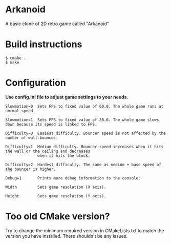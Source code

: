 # Arkanoid
A basic clone of 2D retro game called "Arkanoid"

# Build instructions
```
$ cmake .
$ make
```
# Configuration
**Use config.ini file to adjust game settings to your needs.**

```
Slowmotion=0  Sets FPS to fixed value of 60.0. The whole game runs at normal speed.

Slowmotion=1  Sets FPS to fixed value of 30.0. The whole game slows down because its speed is linked to FPS.

Difficulty=0  Easiest difficulty. Bouncer speed is not affected by the number of wall-bounces.

Difficulty=1  Medium difficulty. Bouncer speed increases when it hits the wall or the ceiling and decreases
              when it hits the block.

Difficulty=2  Hardest difficulty. The same as medium + base speed of the bouncer is higher.

Debug=1       Prints more debug information to the console.

Width         Sets game resolution (X axis).

Height        Sets game resolution (Y axis).
```

# Too old CMake version?
Try to change the minimum required version in CMakeLists.txt to match the version you have installed. There shouldn't be any issues.
